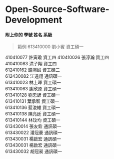 # Open-Source-Software-Development
#### 附上你的 學號 姓名 系級
> 範例 613410000 劉小賓 資工碩一


410410077 許寅瑜 資工四 
410410026 張渟瀚 資工四  
410410083 洪子翔 資工四  
612410162 鐘翊誠 資工碩二  
612430082 江遠翔 通訊碩一  
613410023 林上暉 資工碩一  
613410063 謝欣原 資工碩一  
613410128 劉忠諺 資工碩一  
613410131 葉承智 資工碩一  
613410136 藍浚維 資工碩一  
613410138 陳亮廷 資工碩一  
613410144 林玟均 資工碩一  
613430014 張友銓 通訊碩一  
613430022 潘冠豪 通訊碩一  
613430031 楊啟宏 通訊碩一  
613430031 楊啟宏 通訊碩一  
613430032 胡冠昶 通訊碩一  
